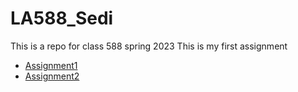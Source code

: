 # __LA588_Sedi__
This is a repo for class 588 spring 2023
This is my first assignment

- [Assignment1](https://github.com/sedi-ghiasi/LA588_Sedi/commit/1b669e6780c921da91376054a48b69e7905be530)
- [Assignment2]("C:\Users\ghiasi\Documents\GitHub\LA588_Sedi\EX_1.JPG")